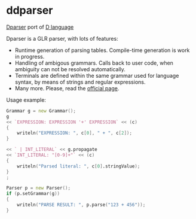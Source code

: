 ddparser
========

[Dparser](http://dparser.sourceforge.net) port of [D language](http://dlang.org)

Dparser is a GLR parser, with lots of features:
- Runtime generation of parsing tables. Compile-time generation is work in progress.
- Handling of ambigous grammars. Calls back to user code, when ambiguity can not be resolved automatically.
- Terminals are defined within the same grammar used for language syntax, by means of strings and regular expressions.
- Many more. Please, read the [official page](http://dparser.sourceforge.net).

Usage example:
```d
Grammar g = new Grammar();
g
<< `EXPRESSION: EXPRESSION '+' EXPRESSION` << (c)
{
    writeln("EXPRESSION: ", c[0], " + ", c[2]);
}

<< ` | INT_LITERAL` << g.propagate
<< `INT_LITERAL: "[0-9]+"` << (c)
{
    writeln("Parsed literal: ", c[0].stringValue);
}
;

Parser p = new Parser();
if (p.setGrammar(g))
{
    writeln("PARSE RESULT: ", p.parse("123 + 456"));
}
```
